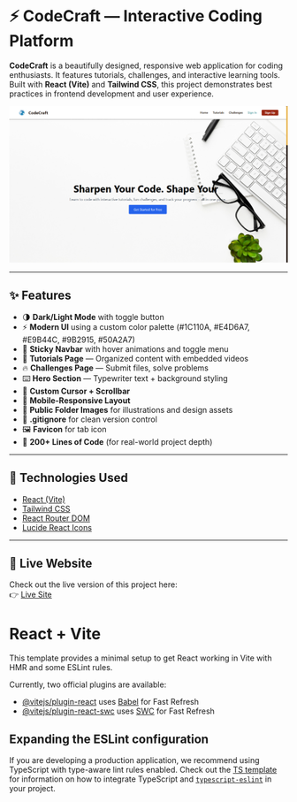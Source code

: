 # ⚡ CodeCraft — Interactive Coding Platform

**CodeCraft** is a beautifully designed, responsive web application for coding enthusiasts. It features tutorials, challenges, and interactive learning tools. Built with **React (Vite)** and **Tailwind CSS**, this project demonstrates best practices in frontend development and user experience.

![CodeCraft Banner](./Recode/public/website1.png)

---

## ✨ Features

- 🌗 **Dark/Light Mode** with toggle button  
- ⚡ **Modern UI** using a custom color palette (#1C110A, #E4D6A7, #E9B44C, #9B2915, #50A2A7)  
- 🧭 **Sticky Navbar** with hover animations and toggle menu  
- 🧠 **Tutorials Page** — Organized content with embedded videos  
- 🔥 **Challenges Page** — Submit files, solve problems  
- ⌨️ **Hero Section** — Typewriter text + background styling  
- 🎯 **Custom Cursor + Scrollbar**  
- 📱 **Mobile-Responsive Layout**  
- 📂 **Public Folder Images** for illustrations and design assets  
- 🧾 **.gitignore** for clean version control  
- 🖼️ **Favicon** for tab icon  
- 🧪 **200+ Lines of Code** (for real-world project depth)

---

## 🚀 Technologies Used

- [React (Vite)](https://vitejs.dev/)
- [Tailwind CSS](https://tailwindcss.com/)
- [React Router DOM](https://reactrouter.com/)
- [Lucide React Icons](https://lucide.dev/)

---

## 🔗 Live Website

Check out the live version of this project here:  
👉 [Live Site](https://codecraft-by-rehan.netlify.app/)



# React + Vite

This template provides a minimal setup to get React working in Vite with HMR and some ESLint rules.

Currently, two official plugins are available:

- [@vitejs/plugin-react](https://github.com/vitejs/vite-plugin-react/blob/main/packages/plugin-react) uses [Babel](https://babeljs.io/) for Fast Refresh
- [@vitejs/plugin-react-swc](https://github.com/vitejs/vite-plugin-react/blob/main/packages/plugin-react-swc) uses [SWC](https://swc.rs/) for Fast Refresh

## Expanding the ESLint configuration

If you are developing a production application, we recommend using TypeScript with type-aware lint rules enabled. Check out the [TS template](https://github.com/vitejs/vite/tree/main/packages/create-vite/template-react-ts) for information on how to integrate TypeScript and [`typescript-eslint`](https://typescript-eslint.io) in your project.
